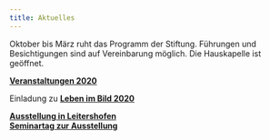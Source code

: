 ```yaml
---
title: Aktuelles
---
```

Oktober bis März ruht das Programm der Stiftung.
Führungen und Besichtigungen sind auf Vereinbarung möglich. Die Hauskapelle ist geöffnet.
 
[**Veranstaltungen 2020**](/veranstaltungen/2020/)  


Einladung zu [**Leben im Bild 2020**](/bildgedanken/01172020lebenimbild/)

[**Ausstellung in Leitershofen**](/veranstaltungen/2020/leitershofenausstellung/)   
[**Seminartag zur Ausstellung**](/veranstaltungen/2020/leitershofenseminar/)